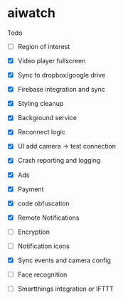 # aiwatch

Todo

- [ ] Region of interest
- [x] Video player fullscreen
- [x] Sync to dropbox/google drive
- [x] Firebase integration and sync
- [x] Styling cleanup
- [x] Background service
- [x] Reconnect logic
- [x] UI add camera -> test connection
- [x] Crash reporting and logging
- [x] Ads
- [x] Payment
- [x] code obfuscation
- [x] Remote Notifications
- [ ] Encryption
- [ ] Notification icons
- [x] Sync events and camera config
- [ ] Face recognition
- [ ] Smartthings integration or IFTTT

